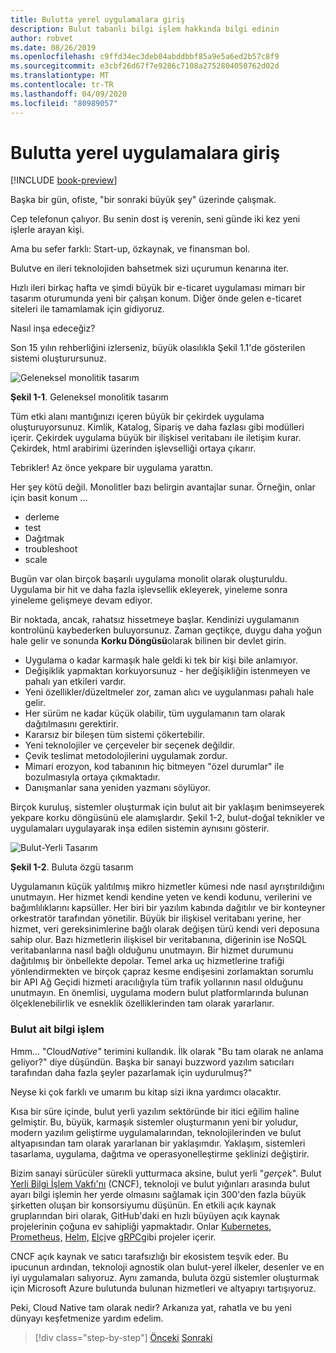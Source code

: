 ```yaml
---
title: Bulutta yerel uygulamalara giriş
description: Bulut tabanlı bilgi işlem hakkında bilgi edinin
author: robvet
ms.date: 08/26/2019
ms.openlocfilehash: c9ffd34ec3deb04abddbbf85a9e5a6ed2b57c8f9
ms.sourcegitcommit: e3cbf26d67f7e9286c7108a2752804050762d02d
ms.translationtype: MT
ms.contentlocale: tr-TR
ms.lasthandoff: 04/09/2020
ms.locfileid: "80989057"
---
```

# <a name="introduction-to-cloud-native-applications"></a>Bulutta yerel uygulamalara giriş

[!INCLUDE [book-preview](../../../includes/book-preview.md)]

Başka bir gün, ofiste, "bir sonraki büyük şey" üzerinde çalışmak.

Cep telefonun çalıyor. Bu senin dost iş verenin, seni günde iki kez yeni işlerle arayan kişi.

Ama bu sefer farklı: Start-up, özkaynak, ve finansman bol.

Bulutve en ileri teknolojiden bahsetmek sizi uçurumun kenarına iter.

Hızlı ileri birkaç hafta ve şimdi büyük bir e-ticaret uygulaması mimarı bir tasarım oturumunda yeni bir çalışan konum. Diğer önde gelen e-ticaret siteleri ile tamamlamak için gidiyoruz.

Nasıl inşa edeceğiz?

Son 15 yılın rehberliğini izlerseniz, büyük olasılıkla Şekil 1.1'de gösterilen sistemi oluşturursunuz.

![Geleneksel monolitik tasarım](./media/monolithic-design.png)

**Şekil 1-1**. Geleneksel monolitik tasarım

Tüm etki alanı mantığınızı içeren büyük bir çekirdek uygulama oluşturuyorsunuz. Kimlik, Katalog, Sipariş ve daha fazlası gibi modülleri içerir. Çekirdek uygulama büyük bir ilişkisel veritabanı ile iletişim kurar. Çekirdek, html arabirimi üzerinden işlevselliği ortaya çıkarır.

Tebrikler!  Az önce yekpare bir uygulama yarattın.

Her şey kötü değil. Monolitler bazı belirgin avantajlar sunar. Örneğin, onlar için basit konum ...

- derleme
- test
- Dağıtmak
- troubleshoot
- scale

Bugün var olan birçok başarılı uygulama monolit olarak oluşturuldu. Uygulama bir hit ve daha fazla işlevsellik ekleyerek, yineleme sonra yineleme gelişmeye devam ediyor.

Bir noktada, ancak, rahatsız hissetmeye başlar. Kendinizi uygulamanın kontrolünü kaybederken buluyorsunuz. Zaman geçtikçe, duygu daha yoğun hale gelir ve sonunda **Korku Döngüsü**olarak bilinen bir devlet girin.

- Uygulama o kadar karmaşık hale geldi ki tek bir kişi bile anlamıyor.
- Değişiklik yapmaktan korkuyorsunuz - her değişikliğin istenmeyen ve pahalı yan etkileri vardır.
- Yeni özellikler/düzeltmeler zor, zaman alıcı ve uygulanması pahalı hale gelir.
- Her sürüm ne kadar küçük olabilir, tüm uygulamanın tam olarak dağıtılmasını gerektirir.
- Kararsız bir bileşen tüm sistemi çökertebilir.
- Yeni teknolojiler ve çerçeveler bir seçenek değildir.
- Çevik teslimat metodolojilerini uygulamak zordur.
- Mimari erozyon, kod tabanının hiç bitmeyen "özel durumlar" ile bozulmasıyla ortaya çıkmaktadır.
- Danışmanlar sana yeniden yazmanı söylüyor.

Birçok kuruluş, sistemler oluşturmak için bulut ait bir yaklaşım benimseyerek yekpare korku döngüsünü ele alamışlardır. Şekil 1-2, bulut-doğal teknikler ve uygulamaları uygulayarak inşa edilen sistemin aynısını gösterir.

![Bulut-Yerli Tasarım](./media/cloud-native-design.png)

**Şekil 1-2**. Buluta özgü tasarım

Uygulamanın küçük yalıtılmış mikro hizmetler kümesi nde nasıl ayrıştırıldığını unutmayın. Her hizmet kendi kendine yeten ve kendi kodunu, verilerini ve bağımlılıklarını kapsüller. Her biri bir yazılım kabında dağıtılır ve bir konteyner orkestratör tarafından yönetilir. Büyük bir ilişkisel veritabanı yerine, her hizmet, veri gereksinimlerine bağlı olarak değişen türü kendi veri deposuna sahip olur. Bazı hizmetlerin ilişkisel bir veritabanına, diğerinin ise NoSQL veritabanlarına nasıl bağlı olduğunu unutmayın. Bir hizmet durumunu dağıtılmış bir önbellekte depolar. Temel arka uç hizmetlerine trafiği yönlendirmekten ve birçok çapraz kesme endişesini zorlamaktan sorumlu bir API Ağ Geçidi hizmeti aracılığıyla tüm trafik yollarının nasıl olduğunu unutmayın. En önemlisi, uygulama modern bulut platformlarında bulunan ölçeklenebilirlik ve esneklik özelliklerinden tam olarak yararlanır.

### <a name="cloud-native-computing"></a>Bulut ait bilgi işlem

Hmm... "Cloud*Native"* terimini kullandık. İlk olarak "Bu tam olarak ne anlama geliyor?" diye düşündün. Başka bir sanayi buzzword yazılım satıcıları tarafından daha fazla şeyler pazarlamak için uydurulmuş?"

Neyse ki çok farklı ve umarım bu kitap sizi ikna yardımcı olacaktır.

Kısa bir süre içinde, bulut yerli yazılım sektöründe bir itici eğilim haline gelmiştir. Bu, büyük, karmaşık sistemler oluşturmanın yeni bir yoludur, modern yazılım geliştirme uygulamalarından, teknolojilerinden ve bulut altyapısından tam olarak yararlanan bir yaklaşımdır. Yaklaşım, sistemleri tasarlama, uygulama, dağıtma ve operasyonelleştirme şeklinizi değiştirir.

Bizim sanayi sürücüler sürekli yutturmaca aksine, bulut yerli "*gerçek*". Bulut [Yerli Bilgi İşlem Vakfı'nı](https://www.cncf.io/) (CNCF), teknoloji ve bulut yığınları arasında bulut ayarı bilgi işlemin her yerde olmasını sağlamak için 300'den fazla büyük şirketten oluşan bir konsorsiyumu düşünün. En etkili açık kaynak gruplarından biri olarak, GitHub'daki en hızlı büyüyen açık kaynak projelerinin çoğuna ev sahipliği yapmaktadır. Onlar [Kubernetes,](https://kubernetes.io/) [Prometheus,](https://prometheus.io/) [Helm,](https://helm.sh/) [Elçi](https://www.envoyproxy.io/)ve [gRPC](https://grpc.io/)gibi projeler içerir.

CNCF açık kaynak ve satıcı tarafsızlığı bir ekosistem teşvik eder. Bu ipucunun ardından, teknoloji agnostik olan bulut-yerel ilkeler, desenler ve en iyi uygulamaları salıyoruz. Aynı zamanda, buluta özgü sistemler oluşturmak için Microsoft Azure bulutunda bulunan hizmetleri ve altyapıyı tartışıyoruz.

Peki, Cloud Native tam olarak nedir? Arkanıza yat, rahatla ve bu yeni dünyayı keşfetmenize yardım edelim.

>[!div class="step-by-step"]
>[Önceki](index.md)
>[Sonraki](definition.md)
